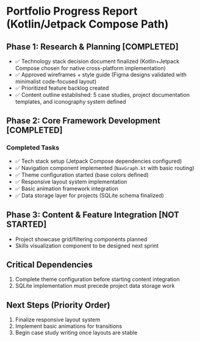 # Portfolio Progress Report (Kotlin/Jetpack Compose Path)

## Phase 1: Research & Planning [COMPLETED]

- ✅ Technology stack decision document finalized (Kotlin+Jetpack Compose chosen for native cross-platform implementation)
- ✅ Approved wireframes + style guide (Figma designs validated with minimalist code-focused layout)
- ✅ Prioritized feature backlog created
- ✅ Content outline established: 5 case studies, project documentation templates, and iconography system defined

## Phase 2: Core Framework Development [COMPLETED]

### Completed Tasks

- ✅ Tech stack setup (Jetpack Compose dependencies configured)
- ✅ Navigation component implemented (`NavGraph.kt` with basic routing)
- ✅ Theme configuration started (base colors defined)
- ✅ Responsive layout system implementation
- ✅ Basic animation framework integration  
- ✅ Data storage layer for projects (SQLite schema finalized)

## Phase 3: Content & Feature Integration [NOT STARTED]

- Project showcase grid/filtering components planned
- Skills visualization component to be designed next sprint

## Critical Dependencies

1. Complete theme configuration before starting content integration
2. SQLite implementation must precede project data storage work

## Next Steps (Priority Order)

1. Finalize responsive layout system
2. Implement basic animations for transitions
3. Begin case study writing once layouts are stable
